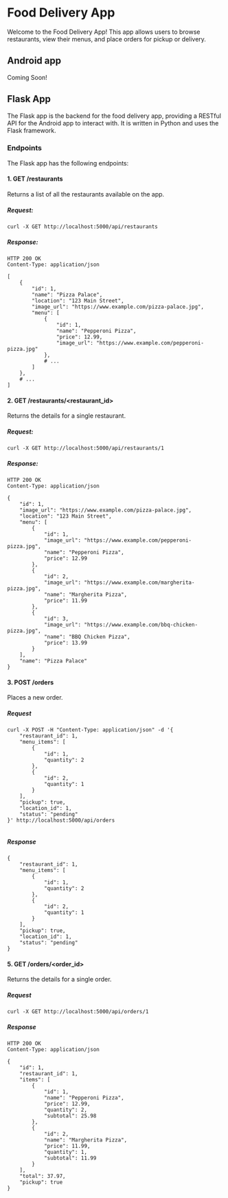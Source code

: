 # Food Delivery App

Welcome to the Food Delivery App! This app allows users to browse restaurants, view their menus, and place orders for pickup or delivery.

## Android app

Coming Soon!

## Flask App

The Flask app is the backend for the food delivery app, providing a RESTful API for the Android app to interact with. It is written in Python and uses the Flask framework.

### Endpoints

The Flask app has the following endpoints:

#### 1. GET /restaurants

Returns a list of all the restaurants available on the app.

##### Request:

```
curl -X GET http://localhost:5000/api/restaurants
```

##### Response:

```
HTTP 200 OK
Content-Type: application/json

[
    {
        "id": 1,
        "name": "Pizza Palace",
        "location": "123 Main Street",
        "image_url": "https://www.example.com/pizza-palace.jpg",
        "menu": [
            {
                "id": 1,
                "name": "Pepperoni Pizza",
                "price": 12.99,
                "image_url": "https://www.example.com/pepperoni-pizza.jpg"
            },
            # ...
        ]
    },
    # ...
]

```

#### 2. GET /restaurants/<restaurant_id>

Returns the details for a single restaurant.

##### Request:

```
curl -X GET http://localhost:5000/api/restaurants/1

```

##### Response:

```
HTTP 200 OK
Content-Type: application/json

{
    "id": 1,
    "image_url": "https://www.example.com/pizza-palace.jpg",
    "location": "123 Main Street",
    "menu": [
        {
            "id": 1,
            "image_url": "https://www.example.com/pepperoni-pizza.jpg",
            "name": "Pepperoni Pizza",
            "price": 12.99
        },
        {
            "id": 2,
            "image_url": "https://www.example.com/margherita-pizza.jpg",
            "name": "Margherita Pizza",
            "price": 11.99
        },
        {
            "id": 3,
            "image_url": "https://www.example.com/bbq-chicken-pizza.jpg",
            "name": "BBQ Chicken Pizza",
            "price": 13.99
        }
    ],
    "name": "Pizza Palace"
}

```

#### 3. POST /orders

Places a new order.

##### Request

```
curl -X POST -H "Content-Type: application/json" -d '{
    "restaurant_id": 1,
    "menu_items": [
        {
            "id": 1,
            "quantity": 2
        },
        {
            "id": 2,
            "quantity": 1
        }
    ],
    "pickup": true,
    "location_id": 1,
    "status": "pending"
}' http://localhost:5000/api/orders


```

##### Response

```
{
    "restaurant_id": 1,
    "menu_items": [
        {
            "id": 1,
            "quantity": 2
        },
        {
            "id": 2,
            "quantity": 1
        }
    ],
    "pickup": true,
    "location_id": 1,
    "status": "pending"
}

```

#### 5. GET /orders/<order_id>

Returns the details for a single order.

##### Request

```
curl -X GET http://localhost:5000/api/orders/1
```

##### Response

```
HTTP 200 OK
Content-Type: application/json

{
    "id": 1,
    "restaurant_id": 1,
    "items": [
        {
            "id": 1,
            "name": "Pepperoni Pizza",
            "price": 12.99,
            "quantity": 2,
            "subtotal": 25.98
        },
        {
            "id": 2,
            "name": "Margherita Pizza",
            "price": 11.99,
            "quantity": 1,
            "subtotal": 11.99
        }
    ],
    "total": 37.97,
    "pickup": true
}
```
